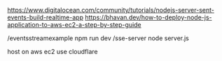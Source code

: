 https://www.digitalocean.com/community/tutorials/nodejs-server-sent-events-build-realtime-app
https://bhavan.dev/how-to-deploy-node-js-application-to-aws-ec2-a-step-by-step-guide

/eventsstreamexample npm run dev
/sse-server node server.js

host on aws ec2
use cloudflare